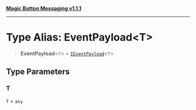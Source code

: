 [**Magic Button Messaging v1.1.1**](../README.md)

***

# Type Alias: EventPayload\<T\>

> **EventPayload**\<`T`\> = [`IEventPayload`](../interfaces/IEventPayload.md)\<`T`\>

## Type Parameters

### T

`T` = `any`
